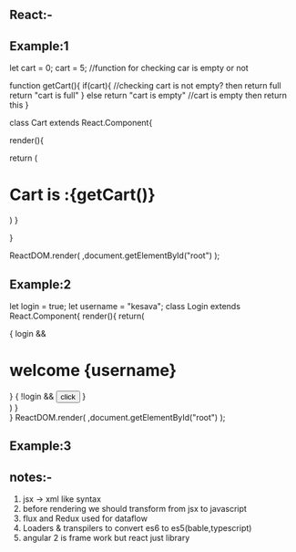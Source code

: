 React:-
---

Example:1
---

let cart = 0;
cart = 5;
//function for checking car is empty or not

function getCart(){
if(cart){ //checking cart is not empty? then return full
return "cart is full"
}
else return "cart is empty" //cart is empty then return this
}


class Cart extends React.Component{

render(){

return (<div>
<h1>Cart is :{getCart()}</h1>
</div>)
}

}

ReactDOM.render(
<Cart />,document.getElementById("root")
); 


Example:2
---

let login = true;
let username = "kesava";
class Login extends React.Component{
  render(){
    return(
      <div>
        { 
          login && <h1> welcome {username} </h1>
        } 
        {
          !login && <button>click</button>
        }
    </div>
    )
  }  
}
ReactDOM.render(
<Login/>,document.getElementById("root")
);

Example:3
---


notes:-
---
1. jsx -> xml like syntax
2. before rendering we should transform from jsx to javascript 
3. flux and Redux used for dataflow
4. Loaders & transpilers to convert es6 to es5(bable,typescript)
5. angular 2 is frame work but react just library































